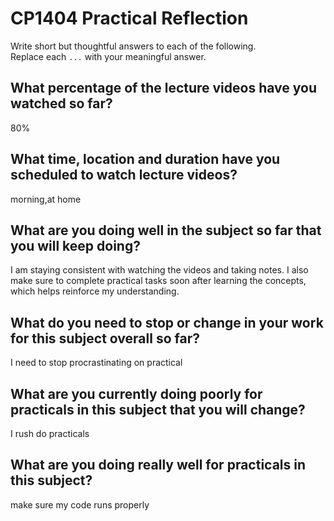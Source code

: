 # CP1404 Practical Reflection

Write short but thoughtful answers to each of the following.  
Replace each `...` with your meaningful answer.

## What percentage of the lecture videos have you watched so far?

80%

## What time, location and duration have you scheduled to watch lecture videos?

morning,at home

## What are you doing well in the subject so far that you will keep doing?

I am staying consistent with watching the videos and taking notes. I also make sure to complete practical tasks soon after learning the concepts, which helps reinforce my understanding.

## What do you need to stop or change in your work for this subject overall so far?
I need to stop procrastinating on practical

## What are you currently doing poorly for practicals in this subject that you will change?

I  rush do practicals

## What are you doing really well for practicals in this subject?

make sure my code runs properly
